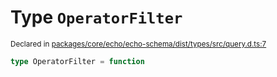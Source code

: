 # Type `OperatorFilter`
<sub>Declared in [packages/core/echo/echo-schema/dist/types/src/query.d.ts:7]()</sub>





```ts
type OperatorFilter = function
```
